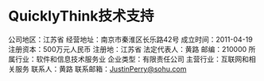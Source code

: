 # QuicklyThink技术支持

公司地区：江苏省
经营地址：南京市秦淮区长乐路42号
成立时间：2011-04-19
注册资本：500万元人民币
注册地：江苏省
法定代表人：黄路
邮编：210000
所属行业：软件和信息技术服务业
企业类型：有限责任公司
主营行业：互联网和相关服务
联系人：黄路 
联系邮箱：JustinPerry@sohu.com
